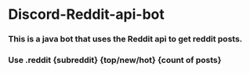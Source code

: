 # Discord-Reddit-api-bot
<h3> This is a java bot that uses the Reddit api to get reddit posts.
<h3> Use .reddit {subreddit} {top/new/hot} {count of posts}
